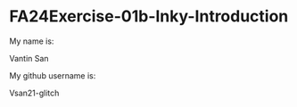 # FA24Exercise-01b-Inky-Introduction

My name is:

Vantin San

My github username is:

Vsan21-glitch
